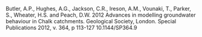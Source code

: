 Butler, A.P., Hughes, A.G., Jackson, C.R., Ireson, A.M., Vounaki, T., Parker, S., Wheater, H.S. and Peach, D.W. 
2012
Advances in modelling groundwater behaviour in Chalk catchments. 
Geological Society, London.
Special Publications 2012, v. 364, p 113-127
10.1144/SP364.9



